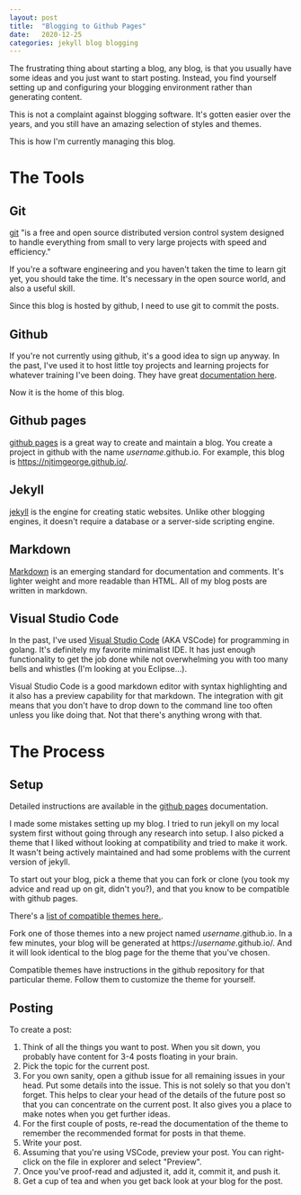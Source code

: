 ```yaml
---
layout: post
title:  "Blogging to Github Pages"
date:   2020-12-25
categories: jekyll blog blogging
---
```


The frustrating thing about starting a blog, any blog, is that you usually
have some ideas and you just want to start posting. Instead,
you find yourself setting up and configuring your blogging environment 
rather than generating content. 

This is not a complaint against blogging software. It's gotten easier over
the years, and you still have an amazing selection of styles and themes. 

This is how I'm currently managing this blog.

# The Tools
## Git
[git](https://git-scm.com/) "is a free and open source distributed version control system designed to handle everything from small to very large projects with speed and efficiency."

If you're a software engineering and you haven't taken the time to learn git
yet, you should take the time. It's necessary in the open source world, and also
a useful skill. 

Since this blog is hosted by github, I need to use git to commit the posts.

## Github

If you're not currently using github, it's a good idea to sign up anyway. In
the past, I've used it to host little toy projects and learning projects 
for whatever training I've been doing. They have great [documentation here](https://guides.github.com/activities/hello-world/).
 
Now it is the home of this blog. 

## Github pages

[github pages](https://pages.github.com/) is a great way to create and maintain 
a blog. You create a project in github with the name <em>username</em>.github.io. 
For example, this blog is https://njtimgeorge.github.io/.

## Jekyll

[jekyll](https://jekyllrb.com/) is the engine for creating static websites. Unlike
other blogging engines, it doesn't require a database or a server-side scripting engine.

## Markdown

[Markdown](https://www.markdownguide.org/basic-syntax/) is an emerging 
standard for documentation and comments. It's lighter weight and more 
readable than HTML. All of my blog posts are written in markdown.

## Visual Studio Code

In the past, I've used [Visual Studio Code](https://code.visualstudio.com/) 
(AKA VSCode) for programming in golang. It's definitely my 
favorite minimalist IDE. It has just enough functionality 
to get the job done while not overwhelming you
with too many bells and whistles (I'm looking at you Eclipse...).

Visual Studio Code is a good markdown editor with syntax highlighting and
it also has a preview capability for that markdown. The integration with 
git means that you don't have to drop down to the command line too
often unless you like doing that. Not that there's anything wrong with that.

# The Process
## Setup

Detailed instructions are available in the 
[github pages](https://pages.github.com/) documentation.

I made some mistakes setting up my blog. I tried to run jekyll on my local
system first without going through any research into setup. I also picked
a theme that I liked without looking at compatibility and tried to make it 
work. It wasn't being actively maintained and had some problems with the 
current version of jekyll.

To start out your blog, pick a theme that you can fork or clone (you
took my advice and read up on git, didn't you?), and that you know
to be compatible with github pages.

There's a [list of compatible themes here.](https://pages.github.com/themes/).

Fork one of those themes into a new project named <em>username</em>.github.io. In
a few minutes, your blog will be generated at 
https://<em>username</em>.github.io/. And it will look identical to the blog
page for the theme that you've chosen. 

Compatible themes have instructions in the github repository for that particular 
theme. Follow them to customize the theme for yourself.

## Posting

To create a post:
1. Think of all the things you want to post. When you sit down, you probably
have content for 3-4 posts floating in your brain.
5. Pick the topic for the current post.
7. For you own sanity, open a github issue for all remaining issues in your
head. Put some details into the issue. This is not solely so that you don't
forget. This helps to clear your head of the details of the future post
so that you can concentrate on the current post. It also gives you a place
to make notes when you get further ideas.
9. For the first couple of posts, re-read the documentation of the theme to 
remember the recommended format for posts in that theme.
11. Write your post.
13. Assuming that you're using VSCode, preview your post. You can right-click
on the file in explorer and select "Preview".
15. Once you've proof-read and adjusted it, add it, commit it, and push it. 
19. Get a cup of tea and when you get back look at your blog for the post.